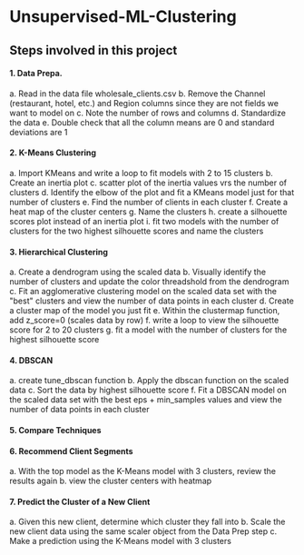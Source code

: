 # Unsupervised-ML-Clustering

## Steps involved in this project
#### 1. Data Prepa.
   a. Read in the data file wholesale_clients.csv
   b. Remove the Channel (restaurant, hotel, etc.) and Region columns since they are not fields we want to model on
   c. Note the number of rows and columns
   d. Standardize the data
   e. Double check that all the column means are 0 and standard deviations are 1
#### 2. K-Means Clustering
   a. Import KMeans and write a loop to fit models with 2 to 15 clusters
   b. Create an inertia plot
   c. scatter plot of the inertia values vrs the number of clusters
   d. Identify the elbow of the plot and fit a KMeans model just for that number of clusters
   e. Find the number of clients in each cluster
   f. Create a heat map of the cluster centers
   g. Name the clusters
   h. create a silhouette scores plot instead of an inertia plot
   i. fit two models with the number of clusters for the two highest silhouette scores and name the clusters
#### 3. Hierarchical Clustering
   a. Create a dendrogram using the scaled data
   b. Visually identify the number of clusters and update the color threadshold from the dendrogram
   c. Fit an agglomerative clustering model on the scaled data set with the "best" clusters and view the number of data points in each cluster
   d. Create a cluster map of the model you just fit
   e. Within the clustermap function, add z_score=0 (scales data by row)
   f. write a loop to view the silhouette score for 2 to 20 clusters
   g. fit a model with the number of clusters for the highest silhouette score
#### 4. DBSCAN
   a. create tune_dbscan function
   b. Apply the dbscan function on the scaled data
   c. Sort the data by highest silhouette score
   f. Fit a DBSCAN model on the scaled data set with the best eps + min_samples values and view the number of data points in each cluster
#### 5. Compare Techniques
#### 6. Recommend Client Segments
   a. With the top model as the K-Means model with 3 clusters, review the results again
   b. view the cluster centers with heatmap
#### 7. Predict the Cluster of a New Client
   a. Given this new client, determine which cluster they fall into
   b. Scale the new client data using the same scaler object from the Data Prep step
   c. Make a prediction using the K-Means model with 3 clusters

